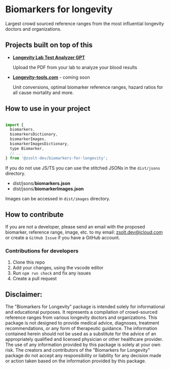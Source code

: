 # Biomarkers for longevity

Largest crowd sourced reference ranges from the most influential longevity doctors and organizations.

## Projects built on top of this

- **[Longevity Lab Test Analyzer GPT](https://chat.openai.com/g/g-I5KSfoedc-longevity-lab-test-analyzer)**

  Upload the PDF from your lab to analyze your blood results

- **[Longevity-tools.com](http://longevity-tools.com)** - coming soon

  Unit conversions, optimal biomarker reference ranges, hazard ratios for all cause mortality and more.

## How to use in your project

```js

import {
  biomarkers,
  biomarkersDictionary,
  biomarkerImages,
  biomarkerImagesDictionary,
  type Biomarker,
  // ...
} from '@zsolt-dev/biomarkers-for-longevity';

```

If you do not use JS/TS you can use the stitched JSONs in the `dist/jsons` directory.

- dist/jsons/**biomarkers.json**
- dist/jsons/**biomarkerImages.json**

Images can be accessed in `dist/images` directory.

## How to contribute

If you are not a developer, please send an email with the proposed biomarker, reference range, image, etc. to my email: [zsolt.dev@icloud.com](mailto:zsolt.dev@icloud.com) or create a `GitHub Issue` if you have a GitHub account.

### Contributions for developers

1. Clone this repo
2. Add your changes, using the vscode editor
3. Run `npm run check` and fix any issues
4. Create a pull request

## Disclaimer:

The "Biomarkers for Longevity" package is intended solely for informational and educational purposes. It represents a compilation of crowd-sourced reference ranges from various longevity doctors and organizations. This package is not designed to provide medical advice, diagnoses, treatment recommendations, or any form of therapeutic guidance. The information contained herein should not be used as a substitute for the advice of an appropriately qualified and licensed physician or other healthcare provider. The use of any information provided by this package is solely at your own risk. The creators and contributors of the "Biomarkers for Longevity" package do not accept any responsibility or liability for any decision made or action taken based on the information provided by this package.
